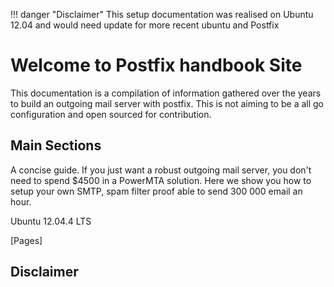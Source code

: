 !!! danger "Disclaimer"
    This setup documentation was realised on Ubuntu 12.04 and would need update for more recent ubuntu and Postfix

# Welcome to Postfix handbook Site

This documentation is a compilation of information gathered over the years to build an outgoing mail server with postfix. This is not aiming to be a all go configuration and open sourced for contribution.

## Main Sections

A concise guide. If you just want a robust outgoing mail server, you don't need to spend $4500 in a PowerMTA solution. Here we show you how to setup your own SMTP, spam filter proof able to send 300 000 email an hour.

Ubuntu 12.04.4 LTS

[Pages]

## Disclaimer

